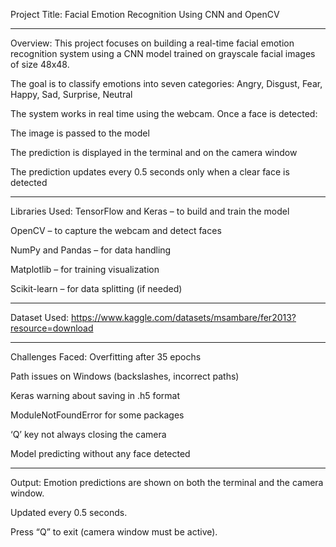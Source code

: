 Project Title:
Facial Emotion Recognition Using CNN and OpenCV

-----------------------------
Overview:
This project focuses on building a real-time facial emotion recognition system using a CNN model trained on grayscale facial images of size 48x48.

The goal is to classify emotions into seven categories: Angry, Disgust, Fear, Happy, Sad, Surprise, Neutral

The system works in real time using the webcam. Once a face is detected:

The image is passed to the model

The prediction is displayed in the terminal and on the camera window

The prediction updates every 0.5 seconds only when a clear face is detected

-----------------------------
Libraries Used:
TensorFlow and Keras – to build and train the model

OpenCV – to capture the webcam and detect faces

NumPy and Pandas – for data handling

Matplotlib – for training visualization

Scikit-learn – for data splitting (if needed)

-----------------------------
Dataset Used:
https://www.kaggle.com/datasets/msambare/fer2013?resource=download

-----------------------------
Challenges Faced:
Overfitting after 35 epochs

Path issues on Windows (backslashes, incorrect paths)

Keras warning about saving in .h5 format

ModuleNotFoundError for some packages

‘Q’ key not always closing the camera

Model predicting without any face detected

-----------------------------
Output:
Emotion predictions are shown on both the terminal and the camera window.

Updated every 0.5 seconds.

Press “Q” to exit (camera window must be active).
